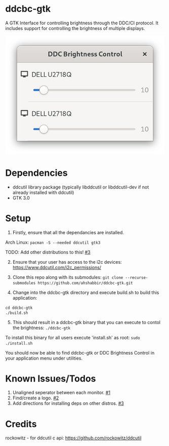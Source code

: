 # ddcbc-gtk
A GTK Interface for controlling brightness through the DDC/CI protocol. It includes support for controlling the brightness of multiple displays.

![ddcbc-gtk screenshot](https://raw.githubusercontent.com/ahshabbir/ddcbc-gtk/master/ddcbc-screenshot.png)

# Dependencies
- ddcutil library package (typically libddcutil or libddcutil-dev if not already installed with ddcutil)
- GTK 3.0

# Setup

1. Firstly, ensure that all the dependancies are installed.

Arch Linux:
`pacman -S --needed ddcutil gtk3`

TODO: Add other distributions to this! [#3](../../issues/3)

2. Ensure that your user has access to the i2c devices:
https://www.ddcutil.com/i2c_permissions/

3. Clone this repo along with its submodules:
`git clone --recurse-submodules https://github.com/ahshabbir/ddcbc-gtk.git`

4. Change into the ddcbc-gtk directory and execute build.sh to build this application:
```
cd ddcbc-gtk
./build.sh
```

5. This should result in a ddcbc-gtk binary that you can execute to contol the brightness:
`./ddcbc-gtk`

To install this binary for all users execute 'install.sh' as root:
`sudo ./install.sh`

You should now be able to find ddcbc-gtk or DDC Brightness Control in your application menu under utilities.

# Known Issues/Todos

1. Unaligned seperator between each monitor. [#1](../../issues/1)
2. Find/create a logo. [#2](../../issues/2)
3. Add directions for installing deps on other distros. [#3](../../issues/3)

# Credits
rockowitz - for ddcutil c api:
https://github.com/rockowitz/ddcutil
